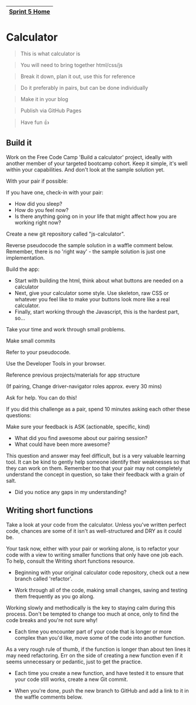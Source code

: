 [Sprint 5 Home](README.md)|
---|

# Calculator

>This is what calculator is

>You will need to bring together html/css/js

>Break it down, plan it out, use this for reference

>Do it preferably in pairs, but can be done individually

>Make it in your blog

>Publish via GitHub Pages

>Have fun :+1:

## Build it

Work on the Free Code Camp 'Build a calculator' project, ideally with another member of your targeted bootcamp cohort. Keep it simple, it's well within your capabilities. And don't look at the sample solution yet.

With your pair if possible:

If you have one, check-in with your pair:
- How did you sleep?
- How do you feel now?
- Is there anything going on in your life that might affect how you are working right now?
 
Create a new git repository called "js-calculator".

Reverse pseudocode the sample solution in a waffle comment below. Remember, there is no 'right way' - the sample solution is just one implementation.

Build the app:

- Start with building the html, think about what buttons are needed on a calculator
- Next, give your calculator some style. Use skeleton, raw CSS or whatever you feel like to make your buttons look more like a real calculator.
- Finally, start working through the Javascript, this is the hardest part, so...

Take your time and work through small problems.

Make small commits

Refer to your pseudocode.

Use the Developer Tools in your browser.

Reference previous projects/materials for app structure

(If pairing, Change driver-navigator roles approx. every 30 mins)

Ask for help. You can do this!
 
If you did this challenge as a pair, spend 10 minutes asking each other these questions:

Make sure your feedback is ASK (actionable, specific, kind)
- What did you find awesome about our pairing session?
- What could have been more awesome?

This question and answer may feel difficult, but is a very valuable learning tool. It can be kind to gently help someone identify their weaknesses so that they can work on them. Remember too that your pair may not completely understand the concept in question, so take their feedback with a grain of salt.
- Did you notice any gaps in my understanding?

## Writing short functions

Take a look at your code from the calculator. Unless you've written perfect code, chances are some of it isn't as well-structured and DRY as it could be.

Your task now, either with your pair or working alone, is to refactor your code with a view to writing smaller functions that only have one job each. To help, consult the Writing short functions resource.


- Beginning with your original calculator code repository, check out a new branch called 'refactor'.

- Work through all of the code, making small changes, saving and testing them frequently as you go along.

Working slowly and methodically is the key to staying calm during this process. Don't be tempted to change too much at once, only to find the code breaks and you're not sure why!

- Each time you encounter part of your code that is longer or more complex than you'd like, move some of the code into another function.

As a very rough rule of thumb, if the function is longer than about ten lines it may need refactoring. Err on the side of creating a new function even if it seems unnecessary or pedantic, just to get the practice.

- Each time you create a new function, and have tested it to ensure that your code still works, create a new Git commit.

- When you're done, push the new branch to GitHub and add a link to it in the waffle comments below.
